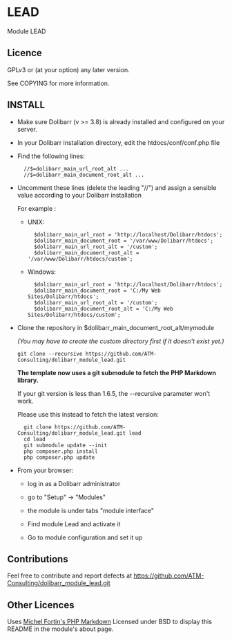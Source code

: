 LEAD
=========

Module LEAD

Licence
-------

GPLv3 or (at your option) any later version.

See COPYING for more information.

INSTALL
-------

- Make sure Dolibarr (v >= 3.8) is already installed and configured on your server.

- In your Dolibarr installation directory, edit the htdocs/conf/conf.php file

- Find the following lines:

		//$=dolibarr_main_url_root_alt ...
		//$=dolibarr_main_document_root_alt ...

- Uncomment these lines (delete the leading "//") and assign a sensible value according to your Dolibarr installation

	For example :

	- UNIX:

			$dolibarr_main_url_root = 'http://localhost/Dolibarr/htdocs';
			$dolibarr_main_document_root = '/var/www/Dolibarr/htdocs';
			$dolibarr_main_url_root_alt = '/custom';
			$dolibarr_main_document_root_alt = '/var/www/Dolibarr/htdocs/custom';

	- Windows:

			$dolibarr_main_url_root = 'http://localhost/Dolibarr/htdocs';
			$dolibarr_main_document_root = 'C:/My Web Sites/Dolibarr/htdocs';
			$dolibarr_main_url_root_alt = '/custom';
			$dolibarr_main_document_root_alt = 'C:/My Web Sites/Dolibarr/htdocs/custom';


- Clone the repository in $dolibarr\_main\_document\_root\_alt/mymodule

	*(You may have to create the custom directory first if it doesn't exist yet.)*

	```
	git clone --recursive https://github.com/ATM-Consulting/dolibarr_module_lead.git
	```

	**The template now uses a git submodule to fetch the PHP Markdown library.**

	If your git version is less than 1.6.5, the --recursive parameter won't work.

	Please use this instead to fetch the latest version:

		git clone https://github.com/ATM-Consulting/dolibarr_module_lead.git lead
		cd lead
		git submodule update --init
		php composer.php install
		php composer.php update

- From your browser:

	- log in as a Dolibarr administrator

	- go to "Setup" -> "Modules"

	- the module is under tabs "module interface"

	- Find module Lead and activate it

	- Go to module configuration and set it up


Contributions
-------------

Feel free to contribute and report defects at <https://github.com/ATM-Consulting/dolibarr_module_lead.git>

Other Licences
--------------

Uses [Michel Fortin's PHP Markdown](http://michelf.ca/projets/php-markdown/) Licensed under BSD to display this README in the module's about page.
